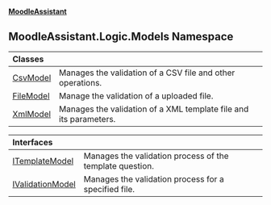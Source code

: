 #### [MoodleAssistant](index.md 'index')

## MoodleAssistant.Logic.Models Namespace

| Classes | |
| :--- | :--- |
| [CsvModel](MoodleAssistant.Logic.Models.CsvModel.md 'MoodleAssistant.Logic.Models.CsvModel') | Manages the validation of a CSV file and other operations. |
| [FileModel](MoodleAssistant.Logic.Models.FileModel.md 'MoodleAssistant.Logic.Models.FileModel') | Manage the validation of a uploaded file. |
| [XmlModel](MoodleAssistant.Logic.Models.XmlModel.md 'MoodleAssistant.Logic.Models.XmlModel') | Manages the validation of a XML template file and its parameters. |

| Interfaces | |
| :--- | :--- |
| [ITemplateModel](MoodleAssistant.Logic.Models.ITemplateModel.md 'MoodleAssistant.Logic.Models.ITemplateModel') | Manages the validation process of the template question. |
| [IValidationModel](MoodleAssistant.Logic.Models.IValidationModel.md 'MoodleAssistant.Logic.Models.IValidationModel') | Manages the validation process for a specified file. |
